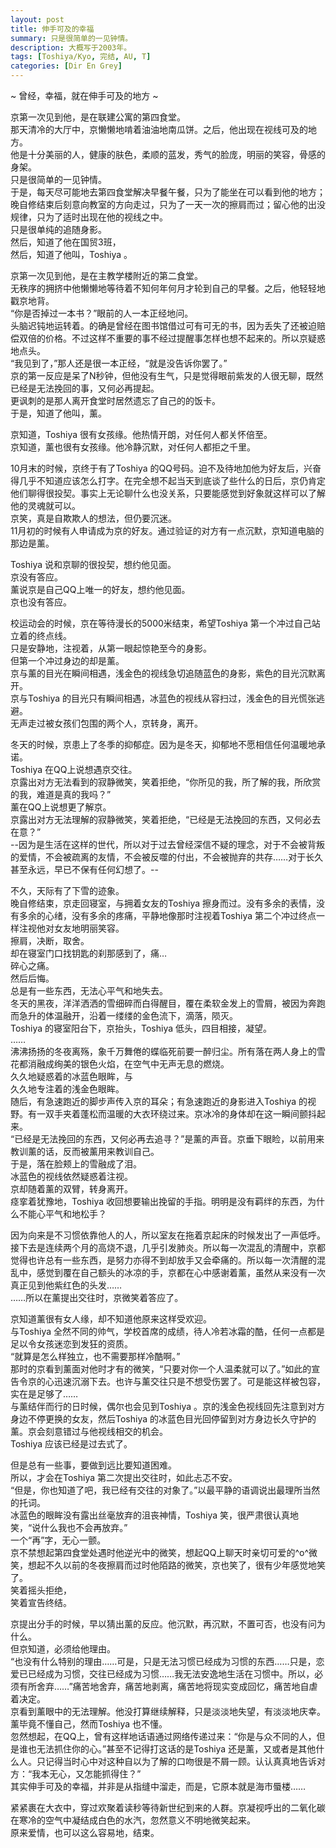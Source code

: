 ```yaml
---
layout: post
title: 伸手可及的幸福
summary: 只是很简单的一见钟情。
description: 大概写于2003年。
tags: [Toshiya/Kyo, 完结, AU, T]
categories: [Dir En Grey]
---
```


~ 曾经，幸福，就在伸手可及的地方 ~  
  
京第一次见到他，是在联建公寓的第四食堂。  
那天清冷的大厅中，京懒懒地啃着油油地南瓜饼。之后，他出现在视线可及的地方。  
他是十分美丽的人，健康的肤色，柔顺的蓝发，秀气的脸庞，明丽的笑容，骨感的身架。  
只是很简单的一见钟情。  
于是，每天尽可能地去第四食堂解决早餐午餐，只为了能坐在可以看到他的地方；晚自修结束后刻意向教室的方向走过，只为了一天一次的擦肩而过；留心他的出没规律，只为了适时出现在他的视线之中。  
只是很单纯的追随身影。  
然后，知道了他在国贸3班，  
然后，知道了他叫，Toshiya 。  
  
京第一次见到他，是在主教学楼附近的第二食堂。  
无秩序的拥挤中他懒懒地等待着不知何年何月才轮到自己的早餐。之后，他轻轻地戳京地背。  
“你是否掉过一本书？”眼前的人一本正经地问。  
头脑迟钝地运转着。的确是曾经在图书馆借过可有可无的书，因为丢失了还被迫赔偿双倍的价格。不过这样不重要的事不经过提醒事怎样也想不起来的。所以京疑惑地点头。  
“我见到了，”那人还是很一本正经，“就是没告诉你罢了。”  
京的第一反应是呆了N秒钟，但他没有生气，只是觉得眼前紫发的人很无聊，既然已经是无法挽回的事，又何必再提起。  
更讽刺的是那人离开食堂时居然遗忘了自己的的饭卡。  
于是，知道了他叫，薰。  
  
京知道，Toshiya 很有女孩缘。他热情开朗，对任何人都关怀倍至。  
京知道，薰也很有女孩缘。他冷静沉默，对任何人都拒之千里。  
  
10月末的时候，京终于有了Toshiya 的QQ号码。迫不及待地加他为好友后，兴奋得几乎不知道应该怎么打字。在完全想不起当天到底谈了些什么的日后，京仍肯定他们聊得很投契。事实上无论聊什么也没关系，只要能感觉到好象就这样可以了解他的灵魂就可以。  
京笑，真是自欺欺人的想法，但仍要沉迷。  
11月初的时候有人申请成为京的好友。通过验证的对方有一点沉默，京知道电脑的那边是薰。  
  
Toshiya 说和京聊的很投契，想约他见面。  
京没有答应。  
薰说京是自己QQ上唯一的好友，想约他见面。  
京也没有答应。  
  
校运动会的时候，京在等待漫长的5000米结束，希望Toshiya 第一个冲过自己站立着的终点线。  
只是安静地，注视着，从第一眼起惊艳至今的身影。  
但第一个冲过身边的却是薰。  
京与薰的目光在瞬间相遇，浅金色的视线急切追随蓝色的身影，紫色的目光沉默离开。  
京与Toshiya 的目光只有瞬间相遇，冰蓝色的视线从容扫过，浅金色的目光慌张逃避。  
无声走过被女孩们包围的两个人，京转身，离开。  
  
冬天的时候，京患上了冬季的抑郁症。因为是冬天，抑郁地不愿相信任何温暖地承诺。  
Toshiya 在QQ上说想遇京交往。  
京露出对方无法看到的寂静微笑，笑着拒绝，“你所见的我，所了解的我，所欣赏的我，难道是真的我吗？”  
薰在QQ上说想更了解京。  
京露出对方无法理解的寂静微笑，笑着拒绝，“已经是无法挽回的东西，又何必去在意？”  
--因为是生活在这样的世代，所以对于过去曾经深信不疑的理念，对于不会被背叛的爱情，不会被疏离的友情，不会被反噬的付出，不会被抛弃的共存……对于长久甚至永远，早已不保有任何幻想了。--  
  
不久，天际有了下雪的迹象。  
晚自修结束，京走回寝室，与拥着女友的Toshiya 擦身而过。没有多余的表情，没有多余的心绪，没有多余的疼痛，平静地像那时注视着Toshiya 第二个冲过终点一样注视他对女友地明丽笑容。  
擦肩，决断，取舍。  
却在寝室门口找钥匙的刹那感到了，痛…  
碎心之痛。  
然后后悔。  
总是有一些东西，无法心平气和地失去。  
冬天的黑夜，洋洋洒洒的雪细碎而白得醒目，覆在柔软金发上的雪屑，被因为奔跑而急升的体温融开，沿着一缕缕的金色流下，滴落，陨灭。  
Toshiya 的寝室阳台下，京抬头，Toshiya 低头，四目相接，凝望。  
……  
沸沸扬扬的冬夜离殇，象千万舞倦的蝶临死前要一醉归尘。所有落在两人身上的雪花都消融成绚美的银色火焰，在空气中无声无息的燃烧。  
久久地疑惑着的冰蓝色眼眸，与  
久久地专注着的浅金色眼眸。  
随后，有急速跑近的脚步声传入京的耳朵；有急速跑近的身影进入Toshiya 的视野。有一双手夹着蓬松而温暖的大衣环绕过来。京冰冷的身体却在这一瞬间颤抖起来。  
“已经是无法挽回的东西，又何必再去追寻？”是薰的声音。京垂下眼睑，以前用来教训薰的话，反而被薰用来教训自己。  
于是，落在脸颊上的雪融成了泪。  
冰蓝色的视线依然疑惑着注视。  
京却随着薰的双臂，转身离开。  
痉挛着犹豫地，Toshiya 收回想要输出挽留的手指。明明是没有羁绊的东西，为什么不能心平气和地松手？  
  
因为向来是不习惯依靠他人的人，所以室友在拖着京起床的时候发出了一声低呼。  
接下去是连续两个月的高烧不退，几乎引发肺炎。所以每一次混乱的清醒中，京都觉得也许总有一些东西，是努力亦得不到却放手又会牵痛的。所以每一次清醒的混乱中，感觉到覆在自己额头的冰凉的手，京都在心中感谢着薰，虽然从来没有一次真正见到他紫红色的头发……  
……所以在薰提出交往时，京微笑着答应了。  
  
京知道薰很有女人缘，却不知道他原来这样受欢迎。  
与Toshiya 全然不同的帅气，学校首席的成绩，待人冷若冰霜的酷，任何一点都是足以令女孩迷恋到发狂的资质。  
“就算是怎么样独立，也不需要那样冷酷啊。”  
那时的京看到薰面对他时才有的微笑，“只要对你一个人温柔就可以了。”如此的宣告令京的心迅速沉溺下去。也许与薰交往只是不想受伤罢了。可是能这样被包容，实在是足够了……  
与薰结伴而行的日时候，偶尔也会见到Toshiya 。京的浅金色视线回先注意到对方身边不停更换的女友，然后Toshiya 的冰蓝色目光回停留到对方身边长久守护的薰。京会刻意错过与他视线相交的机会。  
Toshiya 应该已经是过去式了。  
  
但是总有一些事，要做到远比要知道困难。  
所以，才会在Toshiya 第二次提出交往时，如此忐忑不安。  
“但是，你也知道了吧，我已经有交往的对象了。”以最平静的语调说出最理所当然的托词。  
冰蓝色的眼眸没有露出丝毫放弃的沮丧神情，Toshiya 笑，很严肃很认真地笑，“说什么我也不会再放弃。”  
一个“再”字，无心一颤。  
京不禁想起第四食堂处遇时他逆光中的微笑，想起QQ上聊天时亲切可爱的^o^微笑，想起不久以前的冬夜擦肩而过时他陌路的微笑，京也笑了，很有少年感觉地笑了。  
笑着摇头拒绝，  
笑着宣告终结。  
  
京提出分手的时候，早以猜出薰的反应。他沉默，再沉默，不置可否，也没有问为什么。  
但京知道，必须给他理由。  
“也没有什么特别的理由……可是，只是无法习惯已经成为习惯的东西……只是，恋爱已已经成为习惯，交往已经成为习惯……我无法安逸地生活在习惯中。所以，必须有所舍弃……”痛苦地舍弃，痛苦地剥离，痛苦地将现实变成回忆，痛苦地自虐着决定。  
京看到薰眼中的无法理解。他没打算继续解释，只是淡淡地失望，有淡淡地庆幸。薰毕竟不懂自己，然而Toshiya 也不懂。  
忽然想起，在QQ上，曾有这样地话语通过网络传递过来：“你是与众不同的人，但是谁也无法抓住你的心。”甚至不记得打这话的是Toshiya 还是薰，又或者是其他什么人。只记得当时心中对这种自以为了解的口吻很是不屑一顾。认认真真地告诉对方：“我本无心，又怎能抓得住？”  
其实伸手可及的幸福，并非是从指缝中溜走，而是，它原本就是海市蜃楼……  
  
紧紧裹在大衣中，穿过欢聚着读秒等待新世纪到来的人群。京凝视呼出的二氧化碳在寒冷的空气中凝结成白色的水汽，忽然意义不明地微笑起来。  
原来爱情，也可以这么容易地，结束。  
    
